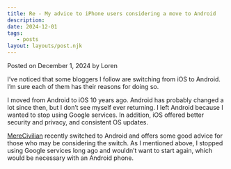 ```yaml
---
title: Re - My advice to iPhone users considering a move to Android
description:
date: 2024-12-01
tags:
   - posts
layout: layouts/post.njk
---
```


Posted on December 1, 2024 by Loren

I’ve noticed that some bloggers I follow are switching from iOS to Android. I’m sure each of them has their reasons for doing so.

I moved from Android to iOS 10 years ago. Android has probably changed a lot since then, but I don’t see myself ever returning. I left Android because I wanted to stop using Google services. In addition, iOS offered better security and privacy, and consistent OS updates.

[MereCivilian](https://merecivilian.com/my-advice-to-iphone-users-considering-a-move-to-android/) recently switched to Android and offers some good advice for those who may be considering the switch. As I mentioned above, I stopped using Google services long ago and wouldn’t want to start again, which would be necessary with an Android phone.
